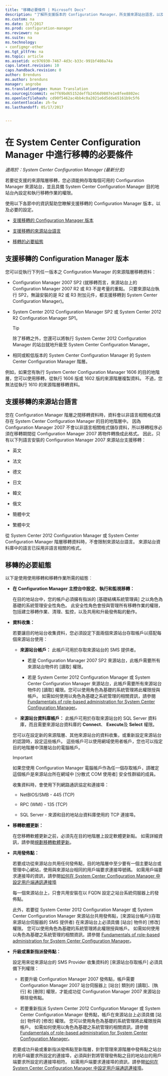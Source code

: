 ```yaml
---
title: "移轉必要條件 | Microsoft Docs"
description: "了解所支援版本的 Configuration Manager、所支援來源站台語言，以及必要設定，以進行移轉。"
ms.custom: na
ms.date: 3/7/2017
ms.prod: configuration-manager
ms.reviewer: na
ms.suite: na
ms.technology:
- configmgr-other
ms.tgt_pltfrm: na
ms.topic: article
ms.assetid: ec976930-7467-4d3c-b33c-991bf408a74a
caps.latest.revision: 10
caps.handback.revision: 0
author: Brenduns
ms.author: brenduns
manager: angrobe
ms.translationtype: Human Translation
ms.sourcegitcommit: ee7f69bd65152deffb2456d9807e1e8fee8802ec
ms.openlocfilehash: cd90f5462ac4bb4c0a2021e6d5dde65161b9c5f6
ms.contentlocale: zh-tw
ms.lasthandoff: 05/17/2017


---
```

# <a name="prerequisites-for-migration-in-system-center-configuration-manager"></a>在 System Center Configuration Manager 中進行移轉的必要條件

*適用於：System Center Configuration Manager (最新分支)*

若要從支援的來源階層移轉，您必須能夠存取每個可用的 Configuration Manager 來源站台，並且具備 System Center Configuration Manager 目的地站台內設定和執行移轉作業的權限。  

 使用以下各節中的資訊幫助您瞭解支援移轉的 Configuration Manager 版本，以及必要的設定。  

-   [支援移轉的 Configuration Manager 版本](#BKMK_SupportedMigrationVersions)  

-   [支援移轉的來源站台語言](#BKMK_SorceSiteLanguage)  

-   [移轉的必要組態](#BKMK_Required_Configurations)  

##  <a name="BKMK_SupportedMigrationVersions"></a> 支援移轉的 Configuration Manager 版本  
 您可以從執行下列任一版本之 Configuration Manager 的來源階層移轉資料：  

-   Configuration Manager 2007 SP2 (就移轉而言，來源站台上的 Configuration Manager 2007 R2 或 R3 不是考量的重點。 只要來源站台執行 SP2，無論安裝的是 R2 或 R3 附加元件，都支援移轉到 System Center Configuration Manager)。  

-   System Center 2012 Configuration Manager SP2 或 System Center 2012 R2 Configuration Manager SP1。  

    > [!TIP]  
    >  除了移轉之外，您還可以將執行 System Center 2012 Configuration Manager 的站台就地升級至 System Center Configuration Manager。  

-   相同或較低版本的 System Center Configuration Manager 的 System Center Configuration Manager 階層。  

  例如，如果您有執行 System Center Configuration Manager 1606 的目的地階層，您可以使用移轉，從執行 1606 版或 1602 版的來源階層複製資料。 不過，您無法從執行 1610 的來源階層移轉資料。  


##  <a name="BKMK_SorceSiteLanguage"></a> 支援移轉的來源站台語言  
 您在 Configuration Manager 階層之間移轉資料時，資料會以非語言相關格式儲存在 System Center Configuration Manager 的目的地階層中。 因為 Configuration Manager 2007 不會以非語言相關格式儲存資料，所以移轉程序必須在移轉期間從 Configuration Manager 2007 將物件轉換成此格式。 因此，只有以下列語言安裝的 Configuration Manager 2007 來源站台支援移轉：  

-   英文  

-   法文  

-   德文  

-   日文  

-   韓文  

-   俄文  

-   簡體中文  

-   繁體中文  

從 System Center 2012 Configuration Manager 或 System Center Configuration Manager 階層移轉資料時，不會限制來源站台語言。 來源站台資料庫中的語言已採用非語言相關的格式。  

##  <a name="BKMK_Required_Configurations"></a> 移轉的必要組態  
以下是使用使用移轉和移轉作業所需的組態︰  

-   **在 Configuration Manager 主控台中設定、執行和監視移轉：**  

     在目的地站台中，您的帳戶必須擁有指派的 [基礎結構系統管理員] 之以角色為基礎的系統管理安全性角色。 此安全性角色會授與管理所有移轉作業的權限，包括建立移轉作業、清理、監控，以及共用和升級發佈點的動作。  

-   **資料收集：**  

     若要讓目的地站台收集資料，您必須設定下面兩個來源站台存取帳戶以搭配每個來源站台使用：  

    -   **來源站台帳戶：** 此帳戶可用於存取來源站台的 SMS 提供者。  

        -   若是 Configuration Manager 2007 SP2 來源站台，此帳戶需要所有來源站台物件的 [讀取] 權限。  

        -   若是 System Center 2012 Configuration Manager 或 System Center Configuration Manager 來源站台，此帳戶需要所有來源站台物件的 [讀取] 權限。您可以使用角色為基礎的系統管理將此權限授與帳戶。 如需如何使用以角色為基礎之系統管理的相關資訊，請參閱 [Fundamentals of role-based administration for System Center Configuration Manager](../../core/understand/fundamentals-of-role-based-administration.md)。  

    -   **來源站台資料庫帳戶：** 此帳戶可用於存取來源站台的 SQL Server 資料庫，而且需要來源站台資料庫的 **Connect**、 **Execute**及 **Select** 權限。  

    您可以在設定新的來源階層、其他來源站台的資料收集，或重新設定來源站台的認證時，設定這些帳戶。 這些帳戶可以使用網域使用者帳戶，您也可以指定目的地階層中頂層站台的電腦帳戶。  

    > [!IMPORTANT]  
    >  如果您使用 Configuration Manager 電腦帳戶作為任一個存取帳戶，請確定這個帳戶是來源站台所在網域中 [分散式 COM 使用者] 安全性群組的成員。  

    收集資料時，會使用下列網路通訊協定和連接埠：  

    -   NetBIOS/SMB - 445 (TCP)  

    -   RPC (WMI) - 135 (TCP)  

    -   SQL Server - 來源和目的地站台資料庫使用的 TCP 連接埠。  

-   **移轉軟體更新：**  

     在您移轉軟體更新之前，必須先在目的地階層上設定軟體更新點。 如需詳細資訊，請參閱[規劃移轉軟體更新](../../core/migration/planning-for-the-migration-of-objects.md#Plan_migrate_Software_updates)。  

-   **共用發佈點：**  

     若要成功從來源站台共用任何發佈點，目的地階層中至少要有一個主要站台或管理中心網站，使用與來源站台相同的用戶端要求連接埠號碼。 如需用戶端要求連接埠的資訊，請參閱[如何在 System Center Configuration Manager 中設定用戶端通訊連接埠](../../core/clients/deploy/configure-client-communication-ports.md)  

     每一個來源站台上，只會共用安裝在以 FQDN 設定之站台系統伺服器上的發佈點。  

     此外，若要從 System Center 2012 Configuration Manager 或 System Center Configuration Manager 來源站台共用發佈點，[來源站台帳戶]\(存取來源站台伺服器的 SMS 提供者) 在來源站台上必須具備 [站台] 物件的 [修改] 權限。 您可以使用角色為基礎的系統管理將此權限授與帳戶。 如需如何使用以角色為基礎之系統管理的相關資訊，請參閱 [Fundamentals of role-based administration for System Center Configuration Manager](../../core/understand/fundamentals-of-role-based-administration.md)。  


-   **升級或重新指派發佈點：**  

     設定用來從來源站台的 SMS Provider 收集資料的 [來源站台存取帳戶]  必須具備下列權限：  

    -   若要升級 Configuration Manager 2007 發佈點，帳戶需要 Configuration Manager 2007 站台伺服器上 [站台] 類別的 [讀取]、[執行] 和 [刪除] 權限，才能成功從 Configuration Manager 2007 來源站台移除發佈點。  

    -   若要重新指派 System Center 2012 Configuration Manager 或 System Center Configuration Manager 發佈點，帳戶在來源站台上必須具備 [站台] 物件的 [修改] 權限。 您可以使用角色為基礎的系統管理將此權限授與帳戶。 如需如何使用以角色為基礎之系統管理的相關資訊，請參閱 [Fundamentals of role-based administration for System Center Configuration Manager](../../core/understand/fundamentals-of-role-based-administration.md)。  

     若要成功升級或重新指派發佈點至新階層，針對管理來源階層中發佈點之站台的用戶端要求所設定的連接埠，必須與針對將管理發佈點之目的地站台的用戶端要求所設定的連接埠相符。 如需用戶端要求連接埠的資訊，請參閱[如何在 System Center Configuration Manager 中設定用戶端通訊連接埠](../../core/clients/deploy/configure-client-communication-ports.md)。  

